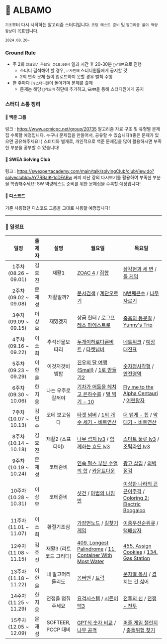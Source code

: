 # 🚗 ALBAMO

`기초`부터 다시 시작하는 알고리즘 스터디입니다. `코딩 테스트 준비` 및 `알고리즘 풀이 역량 향상`이 목표입니다.

`2024.08.20~`

### Ground Rule

- 주 2회 `월요일/ 목요일 ⏰18:00시` 일과 시간 후 20-30분 `🏃‍♂️대면`으로 진행
  - 스터디 결석해야 할 경우, `✅사전에` 스터디원들에게 공지할 것
  - 2회 연속 문제 풀이 업로드하지 못할 경우 벌칙 수행
- 한 주마다 `🙋‍♀️스터디원`이 돌아가며 문제를 출제
  - 문제는 해당 `📄리드미` 하단에 추가하고, `💻MM`을 통해 스터디원에게 공지

### 스터디 소통 정리

#### 🤖 백준 그룹

링크 : https://www.acmicpc.net/group/20735
알고리즘 자료 구조 및 유형별 문제집 수록할 예정입니다.
누구나 문제집을 만들어서, 공유할 수 있습니다!(좋은 문제가 있으면 공유해주세요! )
스터디와 별개로, 개인적으로 백준 문제집을 많이 활용하시면 부족한 부분을 공부할 수 있습니다!

#### 💙 SWEA Solving Club

링크 : https://swexpertacademy.com/main/talk/solvingClub/clubView.do?solveclubId=AY7RBaIK-1cDFARw
싸피 지난 강의 다시보기를 활용하여 부족한 부분을 학습해주세요!
SW 역량테스트 준비를 위한 문제집을 수록할 예정입니다!

#### 👾 디스코드

기존 사용했던 디스코드 그룹을 그대로 사용할 예정입니다!

---

### 📆 일정표

|        **일정**        | **출제자** |        **설명**         | **월요일**                                                                                                                                                                                                                                                                 | **목요일**                                                                                                                                                                                                                              |
| :--------------------: | :--------: | :---------------------: | -------------------------------------------------------------------------------------------------------------------------------------------------------------------------------------------------------------------------------------------------------------------------- | --------------------------------------------------------------------------------------------------------------------------------------------------------------------------------------------------------------------------------------- |
| 1주차 (08.26 ~ 09.01)  |   김호진   |          재활1          | [ZOAC 4](https://www.acmicpc.net/problem/23971) / [집합](https://www.acmicpc.net/problem/11723)                                                                                                                                                                            | [삼각현과 세 변](https://www.acmicpc.net/problem/5073) / [돌 게임](https://www.acmicpc.net/problem/9655)                                                                                                                                |
| 2주차 (09.02 ~ 09.08)  |   문재성   |        재활일까?        | [문서검색](https://www.acmicpc.net/problem/1543) / [계단오르기](https://www.acmicpc.net/problem/2579)                                                                                                                                                                      | [N번째큰수](https://www.acmicpc.net/problem/2075) / [나무자르기](https://www.acmicpc.net/problem/2805)                                                                                                                                  |
| 3주차 (09.09 ~ 09.15)  |   이상무   |        재밌겠지         | [상금 헌터](https://www.acmicpc.net/problem/15953) / [로그프레소 마에스트로](https://www.acmicpc.net/problem/31937)                                                                                                                                                        | [죽음의 등굣길](https://www.acmicpc.net/problem/31946) / [Yunny's Trip](https://www.acmicpc.net/problem/31885)                                                                                                                          |
| 4주차 (09.16 ~ 09.22)  |   이소희   |     추석선물보따리      | [두개이하로다른비트](https://school.programmers.co.kr/learn/courses/30/lessons/77885) / [타켓넘버](https://school.programmers.co.kr/learn/courses/30/lessons/43165)                                                                                                        | [네트워크](https://school.programmers.co.kr/learn/courses/30/lessons/43162) / [예상대진표](https://school.programmers.co.kr/learn/courses/30/lessons/12985)                                                                             |
| 5주차 (09.23 ~ 09.29)  |   이한솔   |     이것저것비빔밥      | [진우의 달 여행 (Small)](https://www.acmicpc.net/problem/17484) / [1로 만들기2](https://www.acmicpc.net/problem/12852)                                                                                                                                                     | [숫자정사각형](https://www.acmicpc.net/problem/1051) / [안전영역](https://www.acmicpc.net/problem/2468)                                                                                                                                 |
| 6주차 (09.30 ~ 10.06)  |   한지웅   |   나는 우주로 갈꺼야    | [기차가 어둠을 헤치고 은하수를](https://www.acmicpc.net/problem/15787) / [별 찍기 - 10](https://www.acmicpc.net/problem/2447)                                                                                                                                              | [Fly me to the Alpha Centauri](https://www.acmicpc.net/problem/1011) / [어린왕자](https://www.acmicpc.net/problem/1004)                                                                                                                 |
| 7주차 (10.07 ~ 10.13)  |   김민수   |      코테 보고싶다      | [타겟 넘버](https://school.programmers.co.kr/learn/courses/30/lessons/43165?language=python3) / [1의 개수 세기 - 비트연산](https://www.acmicpc.net/problem/9527)                                                                                                           | [더 맵게 - 힙](https://school.programmers.co.kr/learn/courses/30/lessons/42626) / [막대기 - 비트연산](https://www.acmicpc.net/problem/1094)                                                                                             |
| 8주차 (10.14 ~ 10.18)  |   김호진   |    재활2 (소프티어)     | [나무 섭지 lv3](https://softeer.ai/practice/7726) / [함께하는 효도 lv3](https://softeer.ai/practice/7727)                                                                                                                                                                  | [스마트 물류 lv3](https://softeer.ai/practice/6279) / [조립라인 lv3](https://softeer.ai/practice/6287)                                                                                                                                  |
| 9주차 (10.19 ~ 10.24)  |   문재성   |        코테준비         | [연속 펄스 부분 수열의 합](https://school.programmers.co.kr/learn/courses/30/lessons/161988) / [카운트다운](https://school.programmers.co.kr/learn/courses/30/lessons/131129)                                                                                              | [광고 삽입](https://school.programmers.co.kr/learn/courses/30/lessons/72414) / [외벽 점검](https://school.programmers.co.kr/learn/courses/30/lessons/60062)                                                                             |
| 10주차 (10.28 ~ 10.31) |   이상무   |        코테준비         | [샷건](https://www.acmicpc.net/problem/32371) / [마법의 나침반](https://www.acmicpc.net/problem/32372)                                                                                                                                                                     | [이상한 나라의 끈끈이주걱](https://www.acmicpc.net/problem/32247) / [Coloring 2: Electric Boogaloo](https://www.acmicpc.net/problem/32381)                                                                                              |
| 11주차 (11.01 ~ 11.07) |   이소희   |       환절기조심        | [가장먼노드](https://school.programmers.co.kr/learn/courses/30/lessons/49189) / [길찾기게임](https://school.programmers.co.kr/learn/courses/30/lessons/42892)                                                                                                              | [이중우선순위큐](https://school.programmers.co.kr/learn/courses/30/lessons/42628) / [택배상자](https://school.programmers.co.kr/learn/courses/30/lessons/131704)                                                                        |
| 12주차 (11.08 ~ 11.15) |   김호진   | 재활3 (리트코드 그리디) | [409. Longest Palindrome](https://leetcode.com/problems/longest-palindrome/description/?envType=problem-list-v2&envId=greedy) / [11. Container With Most Water](https://leetcode.com/problems/container-with-most-water/description/?envType=problem-list-v2&envId=greedy) | [455. Assign Cookies](https://leetcode.com/problems/assign-cookies/description/?envType=problem-list-v2&envId=greedy) / [134. Gas Station](https://leetcode.com/problems/gas-station/description/?envType=problem-list-v2&envId=greedy) |
| 13주차 (11.18 ~ 11.22) |   이한솔   | 내 알고머리 돌리도 | [봄버맨](https://www.acmicpc.net/problem/16918) / [트럭](https://www.acmicpc.net/problem/13335) | [문자열 복사](https://www.acmicpc.net/problem/2195) / [겹치는 건 싫어](https://www.acmicpc.net/problem/20922) |
| 14주차 (11.25 ~ 11.29) |   한지웅   | 전쟁을 멈춰주세요 | [요격시스템](https://school.programmers.co.kr/learn/courses/30/lessons/181188) / [서든어택3](https://www.acmicpc.net/problem/22993) | [전투의 신](https://www.acmicpc.net/problem/26595) / [전쟁 - 전투](https://www.acmicpc.net/problem/1303) |
| 15주차 (12.05 ~ 12.09) |   문재성   | SOFTEER, PCCP 대비 | [GPT식 숫자 비교](https://softeer.ai/practice/11001) / [나무 공격](https://softeer.ai/practice/9657) | [퍼즐 게임 챌린지](https://school.programmers.co.kr/learn/courses/30/lessons/340212) / [충돌위험 찾기](https://school.programmers.co.kr/learn/courses/30/lessons/340211) |
